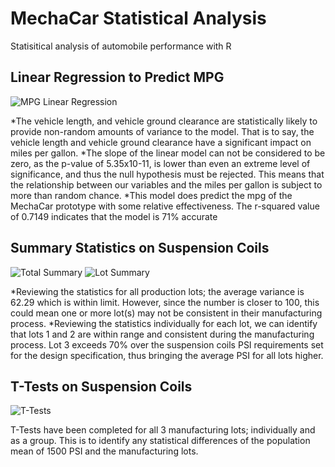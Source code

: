 # MechaCar Statistical Analysis
Statisitical analysis of automobile performance with R


## Linear Regression to Predict MPG
![MPG Linear Regression](https://user-images.githubusercontent.com/119247984/232639524-0fe79e0f-81a1-4058-a261-e67fde43b505.png)

*The vehicle length, and vehicle ground clearance are statistically likely to provide non-random amounts of variance to the model. That is to say, the vehicle length and vehicle ground clearance have a significant impact on miles per gallon.
*The slope of the linear model can not be considered to be zero, as the p-value of 5.35x10-11, is lower than even an extreme level of significance, and thus the null hypothesis must be rejected. This means that the relationship between our variables and the miles per gallon is subject to more than random chance.
*This model does predict the mpg of the MechaCar prototype with some relative effectiveness. The r-squared value of 0.7149 indicates that the model is 71% accurate

## Summary Statistics on Suspension Coils
![Total Summary](https://user-images.githubusercontent.com/119247984/232640112-bff25ba1-f562-44d0-9bcd-82c5f0f5a39f.png)
![Lot Summary](https://user-images.githubusercontent.com/119247984/232640121-86c59b31-c525-4d81-a96d-4c131b323b60.png)

*Reviewing the statistics for all production lots; the average variance is 62.29 which is within limit. However, since the number is closer to 100, this could mean one or more lot(s) may not be consistent in their manufacturing process.
*Reviewing the statistics individually for each lot, we can identify that lots 1 and 2 are within range and consistent during the manufacturing process. Lot 3 exceeds 70% over the suspension coils PSI requirements set for the design specification, thus bringing the average PSI for all lots higher.

## T-Tests on Suspension Coils
![T-Tests](https://user-images.githubusercontent.com/119247984/232640514-ef8c5db3-08cb-46cf-a4f4-6c722f9af99a.png)

T-Tests have been completed for all 3 manufacturing lots; individually and as a group. This is to identify any statistical differences of the population mean of 1500 PSI and the manufacturing lots.

